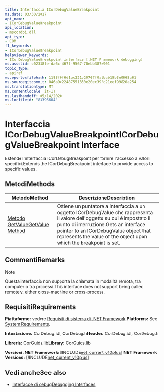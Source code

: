 ```yaml
---
title: Interfaccia ICorDebugValueBreakpoint
ms.date: 03/30/2017
api_name:
- ICorDebugValueBreakpoint
api_location:
- mscordbi.dll
api_type:
- COM
f1_keywords:
- ICorDebugValueBreakpoint
helpviewer_keywords:
- ICorDebugValueBreakpoint interface [.NET Framework debugging]
ms.assetid: c02338fe-da6c-467f-9567-70ebb387e901
topic_type:
- apiref
ms.openlocfilehash: 1183f9f6d1ac221b20767f0a1bab15b3e9665a61
ms.sourcegitcommit: 046a9c22487551360e20ec39fc21eef99820a254
ms.translationtype: MT
ms.contentlocale: it-IT
ms.lasthandoff: 05/14/2020
ms.locfileid: "83396604"
---
```

# <a name="icordebugvaluebreakpoint-interface"></a><span data-ttu-id="cd9b6-102">Interfaccia ICorDebugValueBreakpoint</span><span class="sxs-lookup"><span data-stu-id="cd9b6-102">ICorDebugValueBreakpoint Interface</span></span>
<span data-ttu-id="cd9b6-103">Estende l'interfaccia ICorDebugBreakpoint per fornire l'accesso a valori specifici.</span><span class="sxs-lookup"><span data-stu-id="cd9b6-103">Extends the ICorDebugBreakpoint interface to provide access to specific values.</span></span>  
  
## <a name="methods"></a><span data-ttu-id="cd9b6-104">Metodi</span><span class="sxs-lookup"><span data-stu-id="cd9b6-104">Methods</span></span>  
  
|<span data-ttu-id="cd9b6-105">Metodo</span><span class="sxs-lookup"><span data-stu-id="cd9b6-105">Method</span></span>|<span data-ttu-id="cd9b6-106">Descrizione</span><span class="sxs-lookup"><span data-stu-id="cd9b6-106">Description</span></span>|  
|------------|-----------------|  
|[<span data-ttu-id="cd9b6-107">Metodo GetValue</span><span class="sxs-lookup"><span data-stu-id="cd9b6-107">GetValue Method</span></span>](icordebugvaluebreakpoint-getvalue-method.md)|<span data-ttu-id="cd9b6-108">Ottiene un puntatore a interfaccia a un oggetto ICorDebugValue che rappresenta il valore dell'oggetto su cui è impostato il punto di interruzione.</span><span class="sxs-lookup"><span data-stu-id="cd9b6-108">Gets an interface pointer to an ICorDebugValue object that represents the value of the object upon which the breakpoint is set.</span></span>|  
  
## <a name="remarks"></a><span data-ttu-id="cd9b6-109">Commenti</span><span class="sxs-lookup"><span data-stu-id="cd9b6-109">Remarks</span></span>  
  
> [!NOTE]
> <span data-ttu-id="cd9b6-110">Questa interfaccia non supporta la chiamata in modalità remota, tra computer o tra processi.</span><span class="sxs-lookup"><span data-stu-id="cd9b6-110">This interface does not support being called remotely, either cross-machine or cross-process.</span></span>  
  
## <a name="requirements"></a><span data-ttu-id="cd9b6-111">Requisiti</span><span class="sxs-lookup"><span data-stu-id="cd9b6-111">Requirements</span></span>  
 <span data-ttu-id="cd9b6-112">**Piattaforme:** vedere [Requisiti di sistema di .NET Framework](../../get-started/system-requirements.md).</span><span class="sxs-lookup"><span data-stu-id="cd9b6-112">**Platforms:** See [System Requirements](../../get-started/system-requirements.md).</span></span>  
  
 <span data-ttu-id="cd9b6-113">**Intestazione:** CorDebug.idl, CorDebug.h</span><span class="sxs-lookup"><span data-stu-id="cd9b6-113">**Header:** CorDebug.idl, CorDebug.h</span></span>  
  
 <span data-ttu-id="cd9b6-114">**Libreria:** CorGuids.lib</span><span class="sxs-lookup"><span data-stu-id="cd9b6-114">**Library:** CorGuids.lib</span></span>  
  
 <span data-ttu-id="cd9b6-115">**Versioni .NET Framework:**[!INCLUDE[net_current_v10plus](../../../../includes/net-current-v10plus-md.md)]</span><span class="sxs-lookup"><span data-stu-id="cd9b6-115">**.NET Framework Versions:** [!INCLUDE[net_current_v10plus](../../../../includes/net-current-v10plus-md.md)]</span></span>  
  
## <a name="see-also"></a><span data-ttu-id="cd9b6-116">Vedi anche</span><span class="sxs-lookup"><span data-stu-id="cd9b6-116">See also</span></span>

- [<span data-ttu-id="cd9b6-117">Interfacce di debug</span><span class="sxs-lookup"><span data-stu-id="cd9b6-117">Debugging Interfaces</span></span>](debugging-interfaces.md)
